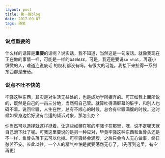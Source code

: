 ```yaml
---
layout: post
title: 第一篇blog
date: 2017-09-07
tags: 随笔
---
```


### 说点重要的

   什么样的话算是**重要**的话呢？说实话，我不知道，当然这是一句废话。就像我现在正在做的事情一样，可能是一样的*useless*。可是，我还是要说`so what`，再谨小慎微的人，难道连说废话
的权利都没有吗。有很大的可能，我接下来扯得一系列东西都是~~废话~~。

### 说点不吐不快的

  牢骚这种东西，其实是对生活无益处的，也是成功学所摒弃的。可正如我上面所说的，既然是自己的一亩三分地，当然归自己管。就算吐得满屏幕的脏字，和别人也碍不着。说回牢骚，人生在世，总有不顺心的时候，总会有牢骚满腹的时候。这时候如果身边恰好没有合适的倾诉对象，那怎么办？

  你当然可以选择就这样挺着，让这些如鲠在喉的牢骚卡在那里，嘿，说不定哪天就自己滑下肚了呢。可我这里要说的是另一种应对，毕竟牢骚这种东西和鱼骨头还是不一样，鱼骨头落下去可以化掉。可牢骚终会满腹，之后只会令人无心做事，终日愁苦不安。长此以往，一个人的精气神怕是就要荡然无存了。（先写到这里，有空再更）


